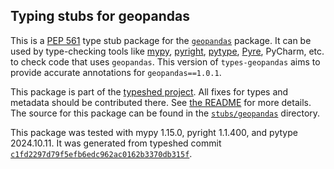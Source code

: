 ## Typing stubs for geopandas

This is a [PEP 561](https://peps.python.org/pep-0561/)
type stub package for the [`geopandas`](https://github.com/geopandas/geopandas) package.
It can be used by type-checking tools like
[mypy](https://github.com/python/mypy/),
[pyright](https://github.com/microsoft/pyright),
[pytype](https://github.com/google/pytype/),
[Pyre](https://pyre-check.org/),
PyCharm, etc. to check code that uses `geopandas`. This version of
`types-geopandas` aims to provide accurate annotations for
`geopandas==1.0.1`.

This package is part of the [typeshed project](https://github.com/python/typeshed).
All fixes for types and metadata should be contributed there.
See [the README](https://github.com/python/typeshed/blob/main/README.md)
for more details. The source for this package can be found in the
[`stubs/geopandas`](https://github.com/python/typeshed/tree/main/stubs/geopandas)
directory.

This package was tested with
mypy 1.15.0,
pyright 1.1.400,
and pytype 2024.10.11.
It was generated from typeshed commit
[`c1fd2297d79f5efb6edc962ac0162b3370db315f`](https://github.com/python/typeshed/commit/c1fd2297d79f5efb6edc962ac0162b3370db315f).